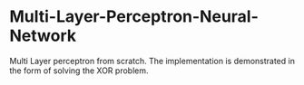 # Multi-Layer-Perceptron-Neural-Network
Multi Layer perceptron from scratch.
The implementation is demonstrated in the form of solving the XOR problem.
